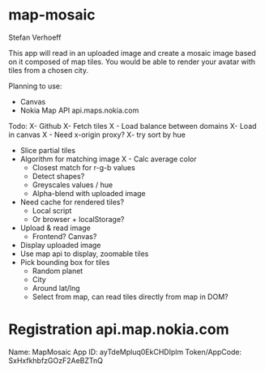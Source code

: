 map-mosaic
==========

Stefan Verhoeff

This app will read in an uploaded image and create a mosaic image based on it composed of map tiles. You would be able to render your avatar with tiles from a chosen city.

Planning to use:
- Canvas
- Nokia Map API api.maps.nokia.com

Todo:
X- Github
X- Fetch tiles
X  - Load balance between domains
X- Load in canvas
X - Need x-origin proxy?
X- try sort by hue
- Slice partial tiles
- Algorithm for matching image
X  - Calc average color
  - Closest match for r-g-b values
  - Detect shapes?
  - Greyscales values / hue
  - Alpha-blend with uploaded image
- Need cache for rendered tiles?
  - Local script
  - Or browser + localStorage?
- Upload & read image
  - Frontend? Canvas?
- Display uploaded image
- Use map api to display, zoomable tiles
- Pick bounding box for tiles
  - Random planet
  - City
  - Around lat/lng
  - Select from map, can read tiles directly from map in DOM?


Registration api.map.nokia.com
==============================

Name: MapMosaic
App ID: ayTdeMpluq0EkCHDIplm
Token/AppCode: SxHxfkhbfzGOzF2AeBZTnQ

